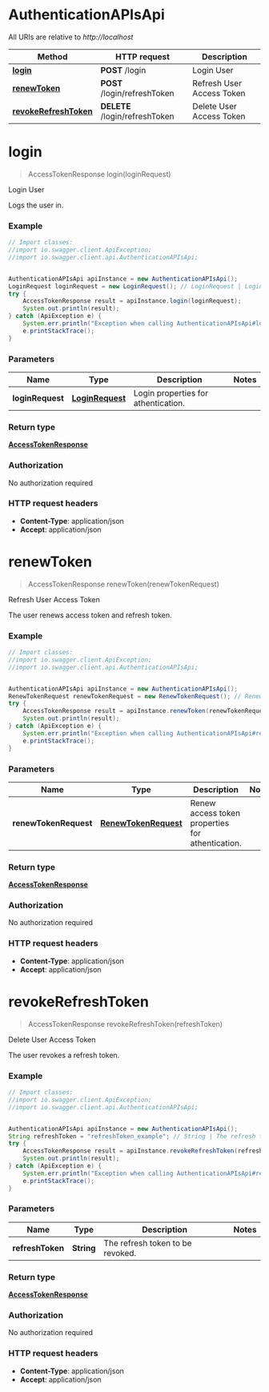 # AuthenticationAPIsApi

All URIs are relative to *http://localhost*

Method | HTTP request | Description
------------- | ------------- | -------------
[**login**](AuthenticationAPIsApi.md#login) | **POST** /login | Login User
[**renewToken**](AuthenticationAPIsApi.md#renewToken) | **POST** /login/refreshToken | Refresh User Access Token
[**revokeRefreshToken**](AuthenticationAPIsApi.md#revokeRefreshToken) | **DELETE** /login/refreshToken | Delete User Access Token


<a name="login"></a>
# **login**
> AccessTokenResponse login(loginRequest)

Login User

Logs the user in.

### Example
```java
// Import classes:
//import io.swagger.client.ApiException;
//import io.swagger.client.api.AuthenticationAPIsApi;


AuthenticationAPIsApi apiInstance = new AuthenticationAPIsApi();
LoginRequest loginRequest = new LoginRequest(); // LoginRequest | Login properties for athentication.
try {
    AccessTokenResponse result = apiInstance.login(loginRequest);
    System.out.println(result);
} catch (ApiException e) {
    System.err.println("Exception when calling AuthenticationAPIsApi#login");
    e.printStackTrace();
}
```

### Parameters

Name | Type | Description  | Notes
------------- | ------------- | ------------- | -------------
 **loginRequest** | [**LoginRequest**](LoginRequest.md)| Login properties for athentication. |

### Return type

[**AccessTokenResponse**](AccessTokenResponse.md)

### Authorization

No authorization required

### HTTP request headers

 - **Content-Type**: application/json
 - **Accept**: application/json

<a name="renewToken"></a>
# **renewToken**
> AccessTokenResponse renewToken(renewTokenRequest)

Refresh User Access Token

The user renews access token and refresh token.

### Example
```java
// Import classes:
//import io.swagger.client.ApiException;
//import io.swagger.client.api.AuthenticationAPIsApi;


AuthenticationAPIsApi apiInstance = new AuthenticationAPIsApi();
RenewTokenRequest renewTokenRequest = new RenewTokenRequest(); // RenewTokenRequest | Renew access token properties for athentication.
try {
    AccessTokenResponse result = apiInstance.renewToken(renewTokenRequest);
    System.out.println(result);
} catch (ApiException e) {
    System.err.println("Exception when calling AuthenticationAPIsApi#renewToken");
    e.printStackTrace();
}
```

### Parameters

Name | Type | Description  | Notes
------------- | ------------- | ------------- | -------------
 **renewTokenRequest** | [**RenewTokenRequest**](RenewTokenRequest.md)| Renew access token properties for athentication. |

### Return type

[**AccessTokenResponse**](AccessTokenResponse.md)

### Authorization

No authorization required

### HTTP request headers

 - **Content-Type**: application/json
 - **Accept**: application/json

<a name="revokeRefreshToken"></a>
# **revokeRefreshToken**
> AccessTokenResponse revokeRefreshToken(refreshToken)

Delete User Access Token

The user revokes a refresh token.

### Example
```java
// Import classes:
//import io.swagger.client.ApiException;
//import io.swagger.client.api.AuthenticationAPIsApi;


AuthenticationAPIsApi apiInstance = new AuthenticationAPIsApi();
String refreshToken = "refreshToken_example"; // String | The refresh token to be revoked.
try {
    AccessTokenResponse result = apiInstance.revokeRefreshToken(refreshToken);
    System.out.println(result);
} catch (ApiException e) {
    System.err.println("Exception when calling AuthenticationAPIsApi#revokeRefreshToken");
    e.printStackTrace();
}
```

### Parameters

Name | Type | Description  | Notes
------------- | ------------- | ------------- | -------------
 **refreshToken** | **String**| The refresh token to be revoked. |

### Return type

[**AccessTokenResponse**](AccessTokenResponse.md)

### Authorization

No authorization required

### HTTP request headers

 - **Content-Type**: application/json
 - **Accept**: application/json

